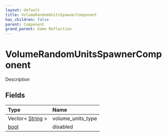```yaml
---
layout: default
title: VolumeRandomUnitsSpawnerComponent
has_children: false
parent: Component
grand_parent: Game Reflection
---
```

# VolumeRandomUnitsSpawnerComponent
Description 

## Fields

| Type | Name |
|:----------|:--------------|
| Vector< [String](/riftbreaker-wiki/docs/game-reflection/components/string/) > | volume_units_type |
| [bool](/riftbreaker-wiki/docs/game-reflection/components/bool/) | disabled |

